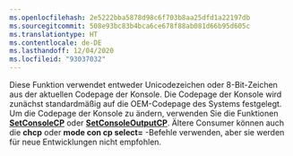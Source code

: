```yaml
---
ms.openlocfilehash: 2e5222bba5878d98c6f703b8aa25dfd1a22197db
ms.sourcegitcommit: 508e93bc83b4bca6ce678f88ab081d66b95d605c
ms.translationtype: HT
ms.contentlocale: de-DE
ms.lasthandoff: 12/04/2020
ms.locfileid: "93037032"
---
```

Diese Funktion verwendet entweder Unicodezeichen oder 8-Bit-Zeichen aus der aktuellen Codepage der Konsole. Die Codepage der Konsole wird zunächst standardmäßig auf die OEM-Codepage des Systems festgelegt. Um die Codepage der Konsole zu ändern, verwenden Sie die Funktionen [**SetConsoleCP**](../setconsolecp.md) oder [**SetConsoleOutputCP**](../setconsoleoutputcp.md). Ältere Consumer können auch die **chcp** oder **mode con cp select=** -Befehle verwenden, aber sie werden für neue Entwicklungen nicht empfohlen.
